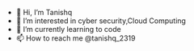 - 👋 Hi, I’m Tanishq
- 👀 I’m interested in cyber security,Cloud Computing
- 🌱 I’m currently learning to code
- 📫 How to reach me @tanishq_2319
